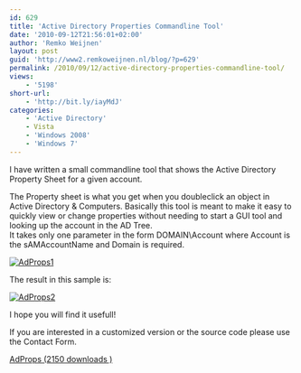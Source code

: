 ```yaml
---
id: 629
title: 'Active Directory Properties Commandline Tool'
date: '2010-09-12T21:56:01+02:00'
author: 'Remko Weijnen'
layout: post
guid: 'http://www2.remkoweijnen.nl/blog/?p=629'
permalink: /2010/09/12/active-directory-properties-commandline-tool/
views:
    - '5198'
short-url:
    - 'http://bit.ly/iayMdJ'
categories:
    - 'Active Directory'
    - Vista
    - 'Windows 2008'
    - 'Windows 7'
---
```


I have written a small commandline tool that shows the Active Directory Property Sheet for a given account.

The Property sheet is what you get when you doubleclick an object in Active Directory &amp; Computers. Basically this tool is meant to make it easy to quickly view or change properties without needing to start a GUI tool and looking up the account in the AD Tree.  
It takes only one parameter in the form DOMAIN\\Account where Account is the sAMAccountName and Domain is required.

[![AdProps1](http://192.168.40.25:8081/wp-content/uploads/2010/09/adprops1-small.png)](http://192.168.40.25:8081/wp-content/uploads/2010/09/adprops1.png)

The result in this sample is:

[![AdProps2](http://192.168.40.25:8081/wp-content/uploads/2010/09/adprops2-small.png)](http://192.168.40.25:8081/wp-content/uploads/2010/09/adprops2.png)

I hope you will find it usefull!

If you are interested in a customized version or the source code please use the Contact Form.

[ AdProps (2150 downloads ) ](http://192.168.40.25:8081/download/adprops/?tmstv=1726048919 "Version 1.0")